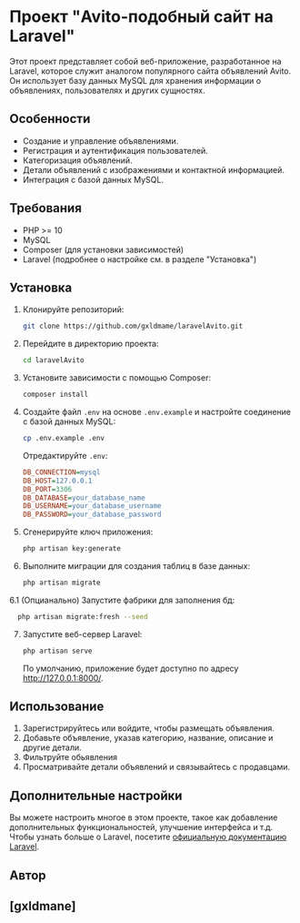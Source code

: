 # Проект "Avito-подобный сайт на Laravel"

Этот проект представляет собой веб-приложение, разработанное на Laravel, которое служит аналогом популярного сайта объявлений Avito. Он использует базу данных MySQL для хранения информации о объявлениях, пользователях и других сущностях.

## Особенности

- Создание и управление объявлениями.
- Регистрация и аутентификация пользователей.
- Категоризация объявлений.
- Детали объявлений с изображениями и контактной информацией.
- Интеграция с базой данных MySQL.

## Требования

- PHP >= 10
- MySQL
- Composer (для установки зависимостей)
- Laravel (подробнее о настройке см. в разделе "Установка")

## Установка

1. Клонируйте репозиторий:

   ```bash
   git clone https://github.com/gxldmame/laravelAvito.git
   ```

2. Перейдите в директорию проекта:

   ```bash
   cd laravelAvito
   ```

3. Установите зависимости с помощью Composer:

   ```bash
   composer install
   ```

4. Создайте файл `.env` на основе `.env.example` и настройте соединение с базой данных MySQL:

   ```bash
   cp .env.example .env
   ```

   Отредактируйте `.env`:

   ```ini
   DB_CONNECTION=mysql
   DB_HOST=127.0.0.1
   DB_PORT=3306
   DB_DATABASE=your_database_name
   DB_USERNAME=your_database_username
   DB_PASSWORD=your_database_password
   ```

5. Сгенерируйте ключ приложения:

   ```bash
   php artisan key:generate
   ```

6. Выполните миграции для создания таблиц в базе данных:

   ```bash
   php artisan migrate
   ```
6.1 (Опцианально) Запустите фабрики для заполнения бд:

 ```bash
   php artisan migrate:fresh --seed
   ```

7. Запустите веб-сервер Laravel:

   ```bash
   php artisan serve
   ```

   По умолчанию, приложение будет доступно по адресу http://127.0.0.1:8000/.

## Использование

1. Зарегистрируйтесь или войдите, чтобы размещать объявления.
2. Добавьте объявление, указав категорию, название, описание и другие детали.
3. Фильтруйте обьявления
4. Просматривайте детали объявлений и связывайтесь с продавцами.

## Дополнительные настройки

Вы можете настроить многое в этом проекте, такое как добавление дополнительных функциональностей, улучшение интерфейса и т.д. Чтобы узнать больше о Laravel, посетите [официальную документацию Laravel](https://laravel.com/docs).

## Автор

[gxldmane]
---
